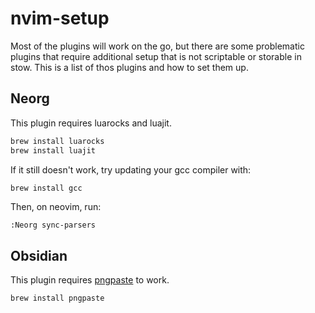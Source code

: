 # nvim-setup

Most of the plugins will work on the go, but there are some problematic plugins that require additional setup that is not scriptable or storable in stow. This is a list of thos plugins and how to set them up.

## Neorg
This plugin requires luarocks and luajit.
```bash
brew install luarocks
brew install luajit
```

If it still doesn't work, try updating your gcc compiler with:
```bash
brew install gcc
```

Then, on neovim, run:
```vim
:Neorg sync-parsers
```

## Obsidian
This plugin requires [pngpaste](https://github.com/jcsalterego/pngpaste) to work.
```bash
brew install pngpaste
```
